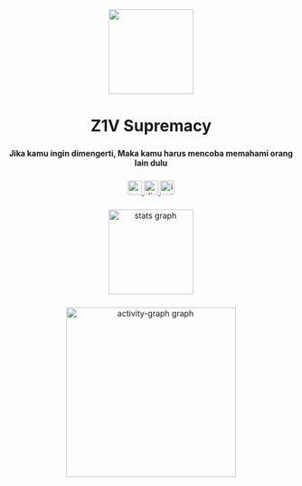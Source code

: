 <div align="center">
  <img height="150" src="https://github.com/Zivalez/Zivalez/blob/main/yaemikochibi.gif?raw=true"  />
</div>

###

<h1 align="center">Z1V Supremacy</h1>

###

<p align="center"><b>Jika kamu ingin dimengerti, Maka kamu harus mencoba memahami orang lain dulu</b></p>

###

<div align="center">
  <a href="https://zivalezgaming@gmail.com" target="_blank">
    <img src="https://img.shields.io/static/v1?message=Gmail&logo=gmail&label=&color=D14836&logoColor=white&labelColor=&style=for-the-badge" height="25" alt="gmail logo">
  </a>
  
  <a href="https://www.discordapp.com/users/455717134920712202" target="_blank">
    <img src="https://img.shields.io/static/v1?message=Discord&logo=discord&label=&color=7289DA&logoColor=white&labelColor=&style=for-the-badge" height="25" alt="discord logo">
  </a>
  
  <a href="https://www.instagram.com/zivalez" target="_blank">
    <img src="https://img.shields.io/static/v1?message=Instagram&logo=instagram&label=&color=E4405F&logoColor=white&labelColor=&style=for-the-badge" height="25" alt="instagram logo">
  </a>
</div>

###

<div align="center">
  <img src="https://github-readme-stats.vercel.app/api?username=Zivalez&hide_title=false&hide_rank=false&show_icons=true&include_all_commits=true&count_private=true&disable_animations=false&theme=dracula&locale=en&hide_border=false" height="150" alt="stats graph"  />
</div>

###

<div align="center">
  <img src="https://github-readme-activity-graph.vercel.app/graph?username=Zivalez&radius=16&theme=react&area=true&order=5&hide_title=true&hide_border=true" height="300" alt="activity-graph graph"  />
</div>

###
